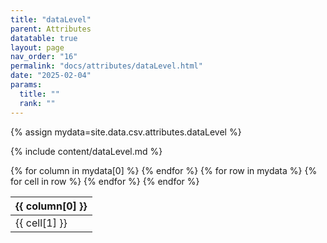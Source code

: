 ```yaml
---
title: "dataLevel"
parent: Attributes
datatable: true
layout: page
nav_order: "16"
permalink: "docs/attributes/dataLevel.html"
date: "2025-02-04"
params:
  title: ""
  rank: ""
---
```

{% assign mydata=site.data.csv.attributes.dataLevel %} 

{% include content/dataLevel.md %}

<table id="myTable" class="display" style="width:100%">
    <thead>
    {% for column in mydata[0] %}
        <th>{{ column[0] }}</th>
    {% endfor %}
    </thead>
    <tbody>
    {% for row in mydata %}
        <tr>
        {% for cell in row %}
            <td>{{ cell[1] }}</td>
        {% endfor %}
        </tr>
    {% endfor %}
    </tbody>
</table>
<script type="text/javascript">
  $(document).ready(function () {
    $('#myTable').DataTable({
      responsive: true,
      deferRender: false,
      paging: false,
      order: [],
    });
  });
</script>
